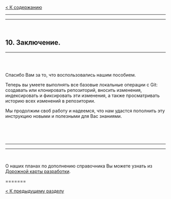 [< К содержанию](./readme.md)

---
---

<br/>

## **10. Заключение.**

---

<br/>
<br/>

Спасибо Вам за то, что воспользовались нашим пособием.

Теперь вы умеете выполнять все базовые локальные операции с Git:
создавать или клонировать репозиторий, вносить изменения, индексировать и фиксировать эти изменения, а также просматривать историю всех изменений в репозитории.

Мы продолжим своб работу и надеемся, что нам удастся пополнить эту инструкцию новыми и полезными для Вас знаниями.

<br/>
<br/>
<br/>

---
---

<br/>

О наших планах по дополнению справочника Вы можете узнать из [Дорожной карты разработки](./development.md).

=======

[< К предыдущему разделу](./aliases.md)